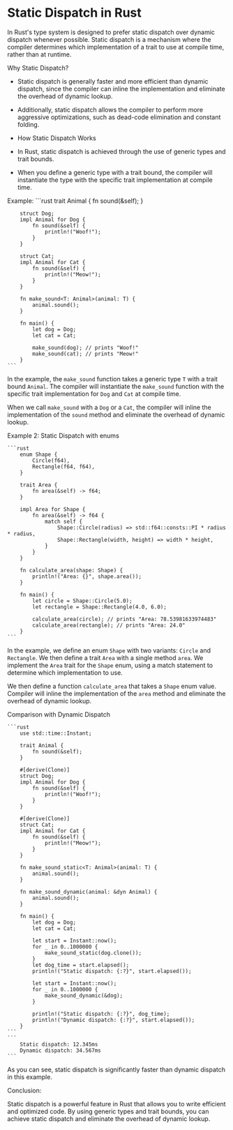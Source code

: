 # Static Dispatch in Rust

In Rust's type system is designed to prefer static dispatch over dynamic dispatch whenever possible. 
Static dispatch is a mechanism where the compiler determines which implementation of a trait to use at 
compile time, rather than at runtime.


Why Static Dispatch?

- Static dispatch is generally faster and more efficient than dynamic dispatch, since the compiler can
  inline the implementation and eliminate the overhead of dynamic lookup. 
- Additionally, static dispatch allows the compiler to perform more aggressive optimizations, such as
  dead-code elimination and constant folding.

- How Static Dispatch Works

- In Rust, static dispatch is achieved through the use of generic types and trait bounds. 
- When you define a generic type with a trait bound, the compiler will instantiate the type with the
  specific trait implementation at compile time.

Example:
    ```rust
        trait Animal {
            fn sound(&self);
        }

        struct Dog;
        impl Animal for Dog {
            fn sound(&self) {
                println!("Woof!");
            }
        }

        struct Cat;
        impl Animal for Cat {
            fn sound(&self) {
                println!("Meow!");
            }
        }

        fn make_sound<T: Animal>(animal: T) {
            animal.sound();
        }

        fn main() {
            let dog = Dog;
            let cat = Cat;
            
            make_sound(dog); // prints "Woof!"
            make_sound(cat); // prints "Meow!"
        }
    ```

In the example, the `make_sound` function takes a generic type `T` with a trait bound `Animal`. 
The compiler will instantiate the `make_sound` function with the specific trait implementation for `Dog` 
and `Cat` at compile time.

When we call `make_sound` with a `Dog` or a `Cat`, the compiler will inline the implementation of the 
`sound` method and eliminate the overhead of dynamic lookup.

Example 2: Static Dispatch with enums

    ```rust
        enum Shape {
            Circle(f64),
            Rectangle(f64, f64),
        }

        trait Area {
            fn area(&self) -> f64;
        }

        impl Area for Shape {
            fn area(&self) -> f64 {
                match self {
                    Shape::Circle(radius) => std::f64::consts::PI * radius * radius,
                    Shape::Rectangle(width, height) => width * height,
                }
            }
        }

        fn calculate_area(shape: Shape) {
            println!("Area: {}", shape.area());
        }

        fn main() {
            let circle = Shape::Circle(5.0);
            let rectangle = Shape::Rectangle(4.0, 6.0);

            calculate_area(circle); // prints "Area: 78.53981633974483"
            calculate_area(rectangle); // prints "Area: 24.0"
        }
    ```
In the example, we define an enum `Shape` with two variants: `Circle` and `Rectangle`. 
We then define a trait `Area` with a single method `area`. 
We implement the `Area` trait for the `Shape` enum, using a match statement to determine which
implementation to use.

We then define a function `calculate_area` that takes a `Shape` enum value. 
Compiler will inline the implementation of the `area` method and eliminate the overhead of dynamic lookup.

Comparison with Dynamic Dispatch

    ```rust
        use std::time::Instant;

        trait Animal {
            fn sound(&self);
        }

        #[derive(Clone)]
        struct Dog;
        impl Animal for Dog {
            fn sound(&self) {
                println!("Woof!");
            }
        }

        #[derive(Clone)]
        struct Cat;
        impl Animal for Cat {
            fn sound(&self) {
                println!("Meow!");
            }
        }

        fn make_sound_static<T: Animal>(animal: T) {
            animal.sound();
        }

        fn make_sound_dynamic(animal: &dyn Animal) {
            animal.sound();
        }

        fn main() {
            let dog = Dog;
            let cat = Cat;

            let start = Instant::now();
            for _ in 0..1000000 {
                make_sound_static(dog.clone());
            }
            let dog_time = start.elapsed();
            println!("Static dispatch: {:?}", start.elapsed());

            let start = Instant::now();
            for _ in 0..1000000 {
                make_sound_dynamic(&dog);
            }
            
            println!("Static dispatch: {:?}", dog_time);
            println!("Dynamic dispatch: {:?}", start.elapsed());
        }
    ```
    ```
        Static dispatch: 12.345ms
        Dynamic dispatch: 34.567ms
    ```
As you can see, static dispatch is significantly faster than dynamic dispatch in this example.

Conclusion:

Static dispatch is a powerful feature in Rust that allows you to write efficient and optimized code. 
By using generic types and trait bounds, you can achieve static dispatch and eliminate the overhead of 
dynamic lookup.
